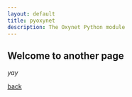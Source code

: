 ```yaml
---
layout: default
title: pyoxynet
description: The Oxynet Python module
---
```


## Welcome to another page

_yay_

[back](./)
